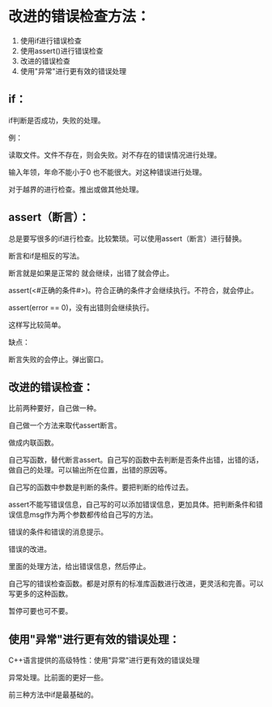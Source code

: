 # 改进的错误检查方法：

1. 使用if进行错误检查
2. 使用assert()进行错误检查
3. 改进的错误检查
4. 使用"异常"进行更有效的错误处理

## if：

if判断是否成功，失败的处理。

例：

读取文件。文件不存在，则会失败。对不存在的错误情况进行处理。

输入年领，年命不能小于0 也不能很大。对这种错误进行处理。

对于越界的进行检查。推出或做其他处理。

## assert（断言）：

总是要写很多的if进行检查。比较繁琐。可以使用assert（断言）进行替换。

断言和if是相反的写法。

断言就是如果是正常的 就会继续，出错了就会停止。

assert(<#正确的条件#>)。符合正确的条件才会继续执行。不符合，就会停止。

assert(error == 0)，没有出错则会继续执行。

这样写比较简单。

缺点：

断言失败的会停止。弹出窗口。

## 改进的错误检查：

比前两种要好，自己做一种。

自己做一个方法来取代assert断言。

做成内联函数。

自己写函数，替代断言assert。自己写的函数中去判断是否条件出错，出错的话，做自己的处理。可以输出所在位置，出错的原因等。

自己写的函数中参数是判断的条件。要把判断的给传过去。

assert不能写错误信息，自己写的可以添加错误信息，更加具体。把判断条件和错误信息msg作为两个参数都传给自己写的方法。

错误的条件和错误的消息提示。

错误的改进。

里面的处理方法，给出错误信息，然后停止。

自己写的错误检查函数。都是对原有的标准库函数进行改进，更灵活和完善。可以写更多的这种函数。

暂停可要也可不要。

## 使用"异常"进行更有效的错误处理：

C++语言提供的高级特性：使用"异常"进行更有效的错误处理

异常处理。比前面的更好一些。

前三种方法中if是最基础的。